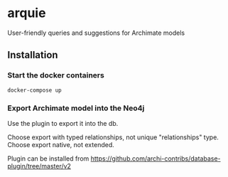 # arquie
User-friendly queries and suggestions for Archimate models

## Installation
### Start the docker containers
```docker-compose up```

### Export Archimate model into the Neo4j
Use the plugin to export it into the db.

Choose export with typed relationships, not unique "relationships" type.
Choose export native, not extended.

Plugin can be installed from
https://github.com/archi-contribs/database-plugin/tree/master/v2
